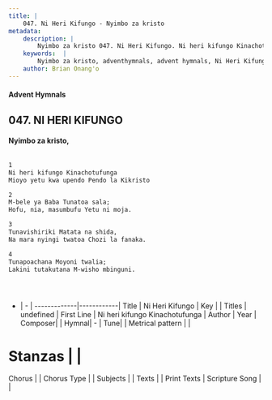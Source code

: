 ```yaml
---
title: |
    047. Ni Heri Kifungo - Nyimbo za kristo
metadata:
    description: |
        Nyimbo za kristo 047. Ni Heri Kifungo. Ni heri kifungo Kinachotufunga Mioyo yetu kwa upendo Pendo la Kikristo  
    keywords:  |
        Nyimbo za kristo, adventhymnals, advent hymnals, Ni Heri Kifungo, Ni heri kifungo Kinachotufunga. 
    author: Brian Onang'o
---
```


#### Advent Hymnals
## 047. NI HERI KIFUNGO
####  Nyimbo za kristo,

```txt

1
Ni heri kifungo Kinachotufunga
Mioyo yetu kwa upendo Pendo la Kikristo

2
M-bele ya Baba Tunatoa sala;
Hofu, nia, masumbufu Yetu ni moja.

3
Tunavishiriki Matata na shida,
Na mara nyingi twatoa Chozi la fanaka.

4
Tunapoachana Moyoni twalia;
Lakini tutakutana M-wisho mbinguni.





```

- |   -  |
-------------|------------|
Title | Ni Heri Kifungo |
Key |  |
Titles | undefined |
First Line | Ni heri kifungo Kinachotufunga |
Author | 
Year | 
Composer| |
Hymnal|  - |
Tune|  |
Metrical pattern | |
# Stanzas |  |
Chorus |  |
Chorus Type |  |
Subjects | |
Texts |  |
Print Texts | 
Scripture Song |  |
    
